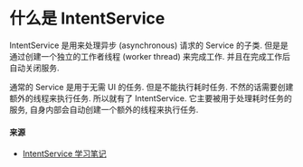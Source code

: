 # 什么是 IntentService

IntentService 是用来处理异步 (asynchronous) 请求的 Service 的子类. 但是是通过创建一个独立的工作者线程 (worker thread) 来完成工作. 并且在完成工作后自动关闭服务. 

通常的 Service 是用于无需 UI 的任务. 但是不能执行耗时任务. 不然的话需要创建额外的线程来执行任务. 所以就有了 IntentService. 它主要被用于处理耗时任务的服务, 自身内部会自动创建一个额外的线程来执行任务. 

#### 来源

* [IntentService 学习笔记](http://dongchuan.github.io/android/2016/06/14/Android-IntentService.html)


